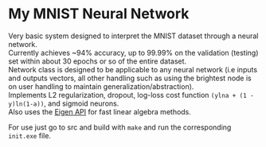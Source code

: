 # My MNIST Neural Network
Very basic system designed to interpret the MNIST dataset through a neural network. <br>
Currently achieves ~94% accuracy, up to 99.99% on the validation (testing) set within about 30 epochs or so of the entire dataset. <br>
Network class is designed to be applicable to any neural network (i.e inputs and outputs vectors, all other handling such as using the brightest node is on user handling to maintain generalization/abstraction). <br>
Implements L2 regularization, dropout, log-loss cost function `(ylna + (1 - y)ln(1-a))`, and sigmoid neurons. <br>
Also uses the [Eigen API](https://gitlab.com/libeigen/eigen) for fast linear algebra methods.

For use just go to src and build with `make` and run the corresponding `init.exe` file.
